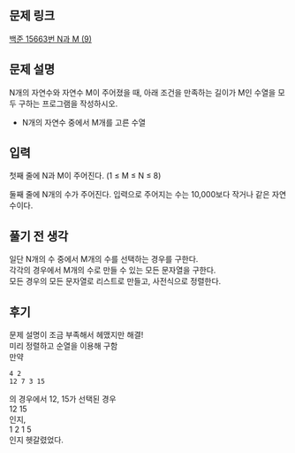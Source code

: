 ## 문제 링크

[백준 15663번 N과 M (9)](https://www.acmicpc.net/problem/15663)

## 문제 설명

N개의 자연수와 자연수 M이 주어졌을 때, 아래 조건을 만족하는 길이가 M인 수열을 모두 구하는 프로그램을 작성하시오.
- N개의 자연수 중에서 M개를 고른 수열

## 입력

첫째 줄에 N과 M이 주어진다. (1 ≤ M ≤ N ≤ 8)

둘째 줄에 N개의 수가 주어진다. 입력으로 주어지는 수는 10,000보다 작거나 같은 자연수이다.

## 풀기 전 생각

일단 N개의 수 중에서 M개의 수를 선택하는 경우를 구한다.  
각각의 경우에서 M개의 수로 만들 수 있는 모든 문자열을 구한다.  
모든 경우의 모든 문자열로 리스트로 만들고, 사전식으로 정렬한다.  

## 후기

문제 설명이 조금 부족해서 헤맸지만 해결!  
미리 정렬하고 순열을 이용해 구함  
만약
```
4 2
12 7 3 15
```
의 경우에서 12, 15가 선택된 경우  
12 15  
인지,  
1 2 1 5  
인지 헷갈렸었다.